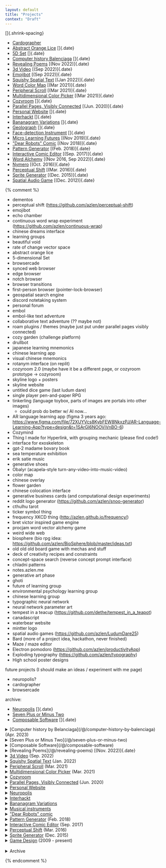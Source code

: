 ```yaml
---
layout: default
title: "Projects"
context: "Draft"
---
```



[]{.shrink-spacing}

- [Cardographer]()
- [Abstract Orange Lice](/@/word-matching-game.md) []{.date}
- [5D Set](/@/5d-set) []{.date}
- [Computer history Balenciaga](/@/computer-history-by-balenciaga) []{.date}
- [Revealing Poems](/@/revealing-poems) [(Nov 2022)]{.date}
- [3d Video](/@/video-materiality) [(Sep 2022)]{.date}
- [Emojibot](/@/emojibot) [(Sep 2022)]{.date}
- [Squishy Spatial Text](/@/spatial-text) [(Jan 2022)]{.date}
- [Word Color Map](/@/color-map) [(Mar 2021)]{.date}
- [Peripheral Scroll](/@/peripheral-scroll) [(Mar 2021)]{.date}
- [Multidimensional Color Picker](/@/multidimensional-color-picker) [(Mar 2021)]{.date}
- [Cozyroom](/@/...) []{.date}
- [Parallel Pages, Visibly Connected](/@/...) [(Jun. 2020)]{.date}
- [Personal Website](/@/personal-website) []{.date}
- [Interhackt](/@/interhackt) []{.date}
- [Bananagram Variations](/@/bananagrams-variations) []{.date}
- [Geolograph](/writing/geological-phonograph) []{.date}
- [Face-detection Instrument](/@/face-detection-instrument) []{.date}
- [Micro Learning Futures](/@/micro-learning-futures) [(Nov 2019)]{.date}
- ["Dear Robots" Comic](/@/dear-robots) [(Nov 2018)]{.date}
- [Pattern Generator](/@/pattern-generator) [(Feb. 2018)]{.date}
- [Interactive Comic Editor](/@/...) [(Sep. 2017)]{.date}
- [Word Alchemy](/@/word-alchemy) [(Nov 2016, Sep 2022)]{.date}
- [Nymero](/@/nymero) [(Oct. 2016)]{.date}
- [Perceptual Shift](/@/perceptual-shift) [(Mar. 2016)]{.date}
- [Sprite Generator](/@/sprite-generator) [(Dec. 2015)]{.date}
- [Spatial Audio Game](/@/...) [(Dec. 2012)]{.date}

{% comment %}

- dementos
- perceptual shift (https://github.com/azlen/perceptual-shift)
- emojibot
- echo chamber
- continuous word wrap experiment (https://github.com/azlen/continuous-wrap)
- chinese dreams interface
- learning groups
- beautiful void
- rate of change vector space
- abstract orange lice
- 5-dimensional Set
- browsercade
- synced web browser
- edge browser
- notch browser
- browser transitions
- first-person browser (pointer-lock-browser)
- geospatial search engine
- discord notetaking system
- personal forum
- embol
- embol-like text adventure
- collaborative text adventure (?? maybe not)
- roam plugins / themes (maybe just put under parallel pages visibly connected)
- cozy garden (challenge platform)
- drullbot
- japanese learning mnemonics
- chinese learning app
- visual chinese mnemonics
- rotanym interface (on replit)
- cozyroom 2.0 (maybe have it be a different page, or cozyroom prototype -> cozyroom)
- skyline logo + posters
- skyline website
- untitled dice game (last ludum dare)
- single player pen-and-paper RPG
- tinkerling (language toybox, parts of images are portals into other images)
	- could prob do better w/ AI now...
- AR language learning app (figma 3 years ago: https://www.figma.com/file/72XUYVcs8KybFEW8NkxzPJ/AR-Language-Learning-App?type=design&t=1SArGl6NOOViVnBO-6)
- Cozymind
- Thing I made for Hyperlink, with grouping mechanic (please find code!)
- interface for exoskeleton
- gpt-2 madame bovary book
- sea temperature exhibition 
- erik satie music
- generative shoes
- Obalyr (acapela-style turn-any-video-into-music-video)
- color map
- chinese overlay
- flower garden
- chinese colocation interface
- generative business cards (and computational design experiments)
- reddit logo generator (https://github.com/azlen/snoo-generator)
- cthulhu tarot
- ticker symbol thing
- frequency XKCD thing (http://azlen.github.io/frequency/)
- bret victor inspired game engine
- procjam word vector alchemy game
- weird wide web
- biosphere (bio rpg idea: https://github.com/azlen/BioSphere/blob/master/ideas.txt)
- old old old board game with mechas and stuff
- deck of creativity recipes and constraints
- concept-space search (reverse concept prompt interface)
- chladni patterns
- notes.azlen.me
- generative art phase
- ghoti
- future of learning group
- environmental psychology learning group
- chinese learning group
- typographic neural network
- neural network parameter art
- tempest in a teacup (https://github.com/dethe/tempest_in_a_teapot)
- canadascript
- waterbear website
- mintter logo
- spatial audio games (https://github.com/azlen/LudumDare25)
- Bard (more of a project idea, hackathon, never finished)
- Maze / maze editor
- Electron pomodoro (https://github.com/azlen/productivityApp)
- Exploding typography (https://github.com/azlen/typography)
- High school poster designs

future projects (I should make an ideas / experiment with me page)
- neuropolis?
- cardographer
- browsercade

archive:
- [Neuropolis](/@/...) []{.date}
- [Seven Plus or Minus Two](/@/seven-plus-or-minus-two)
- [Composable Software](/@/composable-software) []{.date}

<details>
	<summary>[Computer history by Belanciaga](/@/computer-history-by-balenciaga) <span class="date">(Apr. 2023)</span></summary>
	<details class="item" tabindex="-1">
		<summary><a href="https://twitter.com/azlenelza/status/1644789222082244613">Link to tweet</a></summary>
	</details>
</details>
<details class="item" tabindex="-1">
	<summary>[Seven Plus or Minus Two](/@/seven-plus-or-minus-two) <span class="new"></span></summary>
</details>

<details class="item" tabindex="-1">
	<summary>[Composable Software](/@/composable-software) <span class="new"></span></summary>
</details>
<details>
	<summary>[Revealing Poems](/@/revealing-poems) [(Nov. 2022)]{.date}</summary>
	<details class="item" tabindex="-1">
		<summary>[Link to tweet](https://twitter.com/azlenelza/status/1592658262956335104)</summary>
	</details>
</details>
<details>
	<summary><a href="/@/...">3d Video</a> <span class="date">(Sep. 2022)</span></summary>
	<details class="item" tabindex="-1">
		<summary><a href="https://twitter.com/azlenelza/status/1569371534963220480">Link to tweet</a></summary>
	</details>
</details>
<details>
	<summary><a href="/@/...">Squishy Spatial Text</a> <span class="date">(Jan. 2022)</span></summary>
	<details class="item" tabindex="-1">
		<summary><a href="https://twitter.com/azlenelza/status/1487412636375420928">Link to tweet</a></summary>
	</details>
</details>
<details>
	<summary><a href="/@/...">Peripheral Scroll</a> <span class="date">(Mar. 2021)</span></summary>
	<details class="item" tabindex="-1">
		<summary><a href="https://twitter.com/azlenelza/status/1370159999691919364">Link to tweet</a></summary>
	</details>
</details>
<details>
	<summary><a href="/@/...">Multidimensional Color Picker</a> <span class="date">(Mar. 2021)</span></summary>
	<details class="item" tabindex="-1">
		<summary><a href="https://twitter.com/azlenelza/status/1371961905154252801">Link to tweet</a></summary>
	</details>
</details>
<details class="item" tabindex="-1">
	<summary><a href="/@/cozyroom">Cozyroom</a></summary>
</details>
<details>
	<summary><a href="/@/...">Parallel Pages, Visibly Connected</a> <span class="date">(Jun. 2020)</span></summary>
	<details class="item" tabindex="-1">
		<summary><a href="https://twitter.com/azlenelza/status/1272600877493137408">Link to tweet</a></summary>
	</details>
</details>

<details class="item" tabindex="-1">
	<summary><a href="/@/personal-website">Personal Website</a></summary>
</details>

<details class="item" tabindex="-1">
	<summary><a href="/@/neuropolis">Neuropolis</a></summary>
</details>
<details class="item" tabindex="-1">
	<summary><a href="/@/interhackt">Interhackt</a></summary>
</details>

<details>
	<summary><a href="/@/bananagram-variations">Bananagram Variations</a></summary>
	<details class="item" tabindex="-1">
		<summary><a href="/@/bananagram-variations">Settlers of Banan</a></summary>
	</details>
	<details class="item" tabindex="-1">
		<summary><a href="/@/bananagram-variations">Towers of Kowlooon</a></summary>
	</details>
	<details class="item" tabindex="-1">
		<summary><a href="/@/bananagram-variations">Amarillo</a></summary>
	</details>
</details>
<details>
	<summary><a href="/@/musical-instruments">Musical instruments</a></summary>
	<details class="item" tabindex="-1">
		<summary><a href="/@/geolograph">Geolograph</a></summary>
	</details>
	<details class="item" tabindex="-1">
		<summary><a href="/@/face-detection-instrument">Face Detection Instrument</a></summary>
	</details>
</details>
<details class="item" tabindex="-1">
	<summary><a href="/@/dear-robots">"Dear Robots" comic</a></summary>
</details>
<details class="item" tabindex="-1">
	<summary><a href="/@/pattern-generator">Pattern Generator</a> <span class="date">(Feb. 2018)</span></summary>
</details>
<details class="item" tabindex="-1">
	<summary><a href="/@/interactive-comic-editor">Interactive Comic Editor</a> <span class="date">(Sep. 2017)</span></summary>
</details>
<details class="item" tabindex="-1">
	<summary><a href="/@/generative-pixelart-editor">Perceptual Shift</a> <span class="date">(Mar. 2016)</span></summary>
</details>
<details class="item" tabindex="-1">
	<summary><a href="/@/sprite generator">Sprite Generator</a> <span class="date">(Dec. 2015)</span></summary>
</details>
<details>
	<summary><a href="/@/ludum-dare">Game Design</a> <span class="date">(2009 - present)</span></summary>
</details>

<!--zero-width space:-->​

<details>
	<summary>Archive<!-- [^completion]--></summary>

	<details class="item" tabindex="-1">
		<summary><a href="/@/reddit-logo-generator">Reddit Logo Generator</a><!-- [^test] --><span class="date">(Aug. 2018)</span></summary>
	</details>
	<details class="item" tabindex="-1">
		<summary><a href="/@/cthulhu-tarot">Cthulhu Tarot</a> <span class="date">(May. 2017)</span></summary>
	</details>
	<details class="item" tabindex="-1">
		<summary><a href="/@/nymero">Nymero</a> <span class="date">(Oct. 2016)</span></summary>
	</details>
</details>

<!--[^completion]: The archive contains less interesting, old, or irrelevant projects that nevertheless I wanted to document and include on this page for purposes of completeness-->

<!--Under construction... Please come back later?

—

Documenting my projects is extremely difficult, I honestly don't know where to start. I have made hundreds of projects and experiments over the years, to document everything in detail could result in multiple full-length books.

Also, what counts as a project? Versus an experiment?

I think perhaps a project is something that is larger scale or can continue for a much longer length of time. For example coming up with an alternative way to play bananagrams might be an experiment, but the compilation of all these alternate modes of playing is an ongoing project.-->

<!--
- Architecture School (future project)
- Future of Learning (future project)
- Creativity / Challenge Platform (future project)
- Musings on Jigsaw Worlds (current/future project)
- Neuropolis (future project)

- Cozyroom (current project)
- Interhackt (past/future project)
- Learning groups (past project; ended)
- Composable interfaces / constraint-based style system (past/future project)


- Bananagram variations
- 32,000 piece puzzle

Past projects

- Robots comic (unfinished)
- Interactive webcomic maker (unfinished)
- Pixel art generator
- Ludum dare
-->

<!--

Thinking of organizing like this:

Major projects / research: (what to call this?)
- Cozyroom
- Neuropolis (am I ever?)
- Interhackt
- Future of computing
- Musical instrument experiments (?)
- Comic editor (?)
- Sprite generator (?)
- Game engine (?)

And then smaller projects / experiments:
- Everything else??

Perhaps instead of projects I could even consider this to be "things I've done" which could be a broader listing of everything that I'm thinking and researching about. 

Also, most of the projects will have been written about post-mortem so that should be taken into consideration when writing their descriptions. Perhaps I may  put a note at the top of the page indicating that I am writing in the future about something in the past.

It would also be interesting if I had some way of tracking the themes present (perhaps I could do this through side-notes?), in some way describing the trajectory of my paths through ideas.


Other:
- rate of change vector space
- cozy garden challenge platform
- synced browsers multiplayer
- browsercade (mostly idea)
- physical web browser (future)

-->

{% endcomment %}